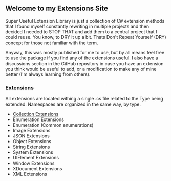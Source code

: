 ﻿## Welcome to my Extensions Site
Super Useful Extension Library is just a collection of C# extension methods that I found myself constantly rewriting in multiple projects and then decided I needed to STOP THAT and add them to a central project that I could reuse. You know, to DRY it up a bit. Thats Don't Repeat Yourself (DRY) concept for those not familiar with the term. 

Anyway, this was mostly published for me to use, but by all means feel free to use the package if you find any of the extensions useful.
I also have a discussions section in the GitHub repository in case you have an extension you think would be useful to add, or a modification to make any of mine better (I'm always learning from others).

### Extensions 
All extensions are located withing a single .cs file related to the Type being extended.
Namespaces are organized in the same way, by type.

- [Collection Extensions](CollectionExtensions.md)
- Enumeration Extensions
- Enumeration (Common enumerations)
- Image Extensions
- JSON Extensions
- Object Extensions
- String Extensions
- System Extensions
- UIElement Extensions
- Window Extensions
- XDocument Extensions
- XML Extensions


